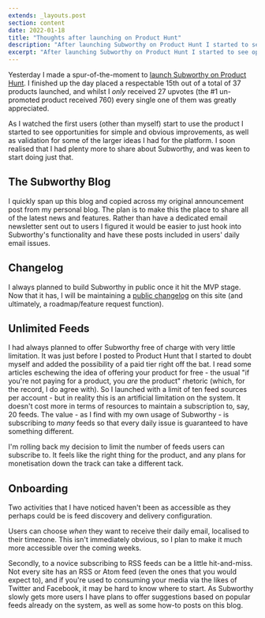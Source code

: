 ```yaml
---
extends: _layouts.post
section: content
date: 2022-01-18
title: "Thoughts after launching on Product Hunt"
description: "After launching Subworthy on Product Hunt I started to see opportunities for simple and obvious improvements, as well as validation for some of the larger ideas I had for the platform."
excerpt: "After launching Subworthy on Product Hunt I started to see opportunities for simple and obvious improvements, as well as validation for some of the larger ideas I had for the platform."
---
```

Yesterday I made a spur-of-the-moment to [launch Subworthy on Product Hunt](https://www.producthunt.com/posts/subworthy).  I finished up the day placed a respectable 15th out of a total of 37 products launched, and whilst I _only_ received 27 upvotes (the #1 un-promoted product received 760) every single one of them was greatly appreciated.

As I watched the first users (other than myself) start to use the product I started to see opportunities for simple and obvious improvements, as well as validation for some of the larger ideas I had for the platform. I soon realised that I had plenty more to share about Subworthy, and was keen to start doing just that.

## The Subworthy Blog

I quickly span up this blog and copied across my original announcement post from my personal blog.  The plan is to make this the place to share all of the latest news and features. Rather than have a dedicated email newsletter sent out to users I figured it would be easier to just hook into Subworthy's functionality and have these posts included in users' daily email issues.

## Changelog

I always planned to build Subworthy in public once it hit the MVP stage.  Now that it has, I will be maintaining a [public changelog](/changelog) on this site (and ultimately, a roadmap/feature request function).

## Unlimited Feeds

I had always planned to offer Subworthy free of charge with very little limitation.  It was just before I posted to Product Hunt that I started to doubt myself and added the possibility of a paid tier right off the bat.  I read some articles eschewing the idea of offering your product for free - the usual "if you're not paying for a product, you _are_ the product" rhetoric (which, for the record, I do agree with).  So I launched with a limit of ten feed sources per account - but in reality this is an artificial limitation on the system.  It doesn't cost more in terms of resources to maintain a subscription to, say, 20 feeds.  The value - as I find with my own usage of Subworthy - is subscribing to _many_ feeds so that every daily issue is guaranteed to have something different.

I'm rolling back my decision to limit the number of feeds users can subscribe to. It feels like the right thing for the product, and any plans for monetisation down the track can take a different tack.

## Onboarding

Two activities that I have noticed haven't been as accessible as they perhaps could be is feed discovery and delivery configuration.

Users can choose _when_ they want to receive their daily email, localised to their timezone.  This isn't immediately obvious, so I plan to make it much more accessible over the coming weeks.

Secondly, to a novice subscribing to RSS feeds can be a little hit-and-miss. Not every site has an RSS or Atom feed (even the ones that you would expect to), and if you're used to consuming your media via the likes of Twitter and Facebook, it may be hard to know where to start.  As Subworthy slowly gets more users I have plans to offer suggestions based on popular feeds already on the system, as well as some how-to posts on this blog.
